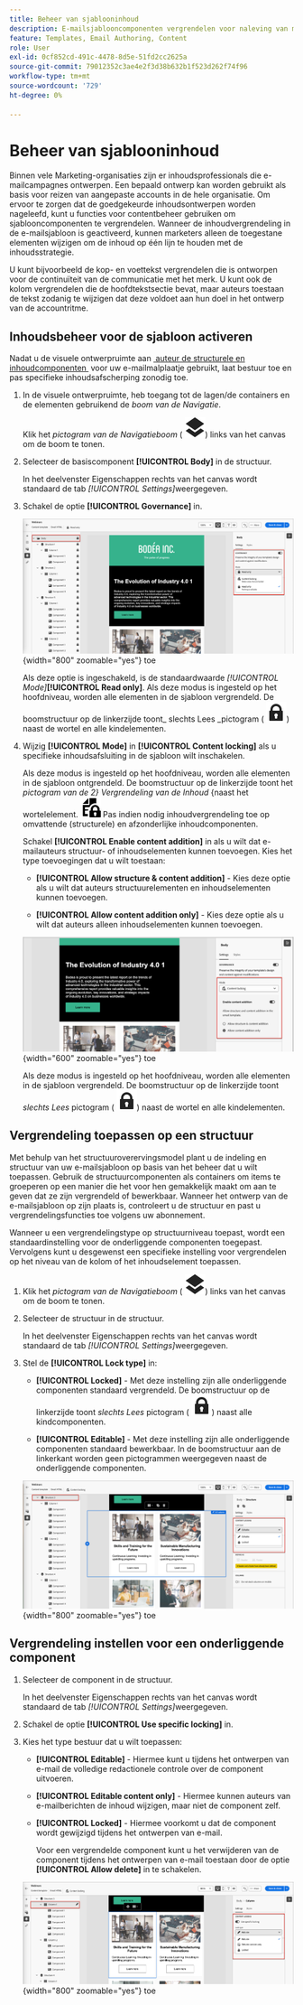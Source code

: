 ```yaml
---
title: Beheer van sjablooninhoud
description: E-mailsjablooncomponenten vergrendelen voor naleving van merk - stel de governancemodi in, controleer de bewerking van inhoud en beheer de machtigingen voor auteurs van accounts in Journey Optimizer B2B edition.
feature: Templates, Email Authoring, Content
role: User
exl-id: 0cf852cd-491c-4478-8d5e-51fd2cc2625a
source-git-commit: 79012352c3ae4e2f3d38b632b1f523d262f74f96
workflow-type: tm+mt
source-wordcount: '729'
ht-degree: 0%

---
```


# Beheer van sjablooninhoud

Binnen vele Marketing-organisaties zijn er inhoudsprofessionals die e-mailcampagnes ontwerpen. Een bepaald ontwerp kan worden gebruikt als basis voor reizen van aangepaste accounts in de hele organisatie. Om ervoor te zorgen dat de goedgekeurde inhoudsontwerpen worden nageleefd, kunt u functies voor contentbeheer gebruiken om sjablooncomponenten te vergrendelen. Wanneer de inhoudvergrendeling in de e-mailsjabloon is geactiveerd, kunnen marketers alleen de toegestane elementen wijzigen om de inhoud op één lijn te houden met de inhoudsstrategie.

U kunt bijvoorbeeld de kop- en voettekst vergrendelen die is ontworpen voor de continuïteit van de communicatie met het merk. U kunt ook de kolom vergrendelen die de hoofdtekstsectie bevat, maar auteurs toestaan de tekst zodanig te wijzigen dat deze voldoet aan hun doel in het ontwerp van de accountritme.

## Inhoudsbeheer voor de sjabloon activeren

Nadat u de visuele ontwerpruimte aan [&#x200B; auteur de structurele en inhoudcomponenten &#x200B;](./email-template-authoring.md) voor uw e-mailmalplaatje gebruikt, laat bestuur toe en pas specifieke inhoudsafscherping zonodig toe.

1. In de visuele ontwerpruimte, heb toegang tot de lagen/de containers en de elementen gebruikend de _boom van de Navigatie_.

   Klik het _pictogram van de Navigatieboom_ ( ![&#x200B; pictogram van de Verbinding &#x200B;](../assets/do-not-localize/icon-navigation-tree.svg)) links van het canvas om de boom te tonen.

1. Selecteer de basiscomponent **[!UICONTROL Body]** in de structuur.

   In het deelvenster Eigenschappen rechts van het canvas wordt standaard de tab _[!UICONTROL Settings]_&#x200B;weergegeven.

1. Schakel de optie **[!UICONTROL Governance]** in.

   ![&#x200B; laat bestuur voor een e-mailmalplaatje &#x200B;](./assets/governance-template-enable.png){width="800" zoomable="yes"} toe

   Als deze optie is ingeschakeld, is de standaardwaarde _[!UICONTROL Mode]_&#x200B;**[!UICONTROL Read only]**. Als deze modus is ingesteld op het hoofdniveau, worden alle elementen in de sjabloon vergrendeld. De boomstructuur op de linkerzijde toont_ slechts Lees _pictogram ( ![&#x200B; leest slechts pictogram &#x200B;](../assets/do-not-localize/icon-tree-lock.svg)) naast de wortel en alle kindelementen.

1. Wijzig **[!UICONTROL Mode]** in **[!UICONTROL Content locking]** als u specifieke inhoudsafsluiting in de sjabloon wilt inschakelen.

   Als deze modus is ingesteld op het hoofdniveau, worden alle elementen in de sjabloon ontgrendeld. De boomstructuur op de linkerzijde toont het _pictogram van de 2&rbrace; Vergrendeling van de Inhoud_ &lbrace;naast het wortelelement. ![](../assets/do-not-localize/icon-tree-content-lock.svg) Pas indien nodig inhoudvergrendeling toe op omvattende (structurele) en afzonderlijke inhoudcomponenten.

   Schakel **[!UICONTROL Enable content addition]** in als u wilt dat e-mailauteurs structuur- of inhoudselementen kunnen toevoegen. Kies het type toevoegingen dat u wilt toestaan:

   * **[!UICONTROL Allow structure & content addition]** - Kies deze optie als u wilt dat auteurs structuurelementen en inhoudselementen kunnen toevoegen.

   * **[!UICONTROL Allow content addition only]** - Kies deze optie als u wilt dat auteurs alleen inhoudselementen kunnen toevoegen.

   ![&#x200B; laat inhoudstoevoegingen &#x200B;](./assets/governance-template-content-additions.png){width="600" zoomable="yes"} toe

   Als deze modus is ingesteld op het hoofdniveau, worden alle elementen in de sjabloon vergrendeld. De boomstructuur op de linkerzijde toont _slechts Lees_ pictogram ( ![&#x200B; leest slechts pictogram &#x200B;](../assets/do-not-localize/icon-tree-lock.svg)) naast de wortel en alle kindelementen.
<!-- 

   
- ![Link icon](../assets/do-not-localize/icon-navigation-tree.svg)
- ![Read only icon](../assets/do-not-localize/icon-tree-lock.svg)
- ![Content edit icon](../assets/do-not-localize/icon-tree-content-lock.svg)
- ![Content edit icon](../assets/do-not-localize/icon-tree-edit-text.svg)
- ![Edit element](../assets/do-not-localize/icon-edit.svg) -->

## Vergrendeling toepassen op een structuur

Met behulp van het structuuroverervingsmodel plant u de indeling en structuur van uw e-mailsjabloon op basis van het beheer dat u wilt toepassen. Gebruik de structuurcomponenten als containers om items te groeperen op een manier die het voor hen gemakkelijk maakt om aan te geven dat ze zijn vergrendeld of bewerkbaar. Wanneer het ontwerp van de e-mailsjabloon op zijn plaats is, controleert u de structuur en past u vergrendelingsfuncties toe volgens uw abonnement.

Wanneer u een vergrendelingstype op structuurniveau toepast, wordt een standaardinstelling voor de onderliggende componenten toegepast. Vervolgens kunt u desgewenst een specifieke instelling voor vergrendelen op het niveau van de kolom of het inhoudselement toepassen.

1. Klik het _pictogram van de Navigatieboom_ ( ![&#x200B; pictogram van de Verbinding &#x200B;](../assets/do-not-localize/icon-navigation-tree.svg)) links van het canvas om de boom te tonen.

1. Selecteer de structuur in de structuur.

   In het deelvenster Eigenschappen rechts van het canvas wordt standaard de tab _[!UICONTROL Settings]_&#x200B;weergegeven.

1. Stel de **[!UICONTROL Lock type]** in:

   * **[!UICONTROL Locked]** - Met deze instelling zijn alle onderliggende componenten standaard vergrendeld. De boomstructuur op de linkerzijde toont _slechts Lees_ pictogram ( ![&#x200B; leest slechts pictogram &#x200B;](../assets/do-not-localize/icon-tree-lock.svg)) naast alle kindcomponenten.

   * **[!UICONTROL Editable]** - Met deze instelling zijn alle onderliggende componenten standaard bewerkbaar. In de boomstructuur aan de linkerkant worden geen pictogrammen weergegeven naast de onderliggende componenten.

   ![&#x200B; pas inhoud het sluiten op een structurele component &#x200B;](./assets/governance-template-structure-locking.png){width="800" zoomable="yes"} toe

## Vergrendeling instellen voor een onderliggende component

1. Selecteer de component in de structuur.

   In het deelvenster Eigenschappen rechts van het canvas wordt standaard de tab _[!UICONTROL Settings]_&#x200B;weergegeven.

1. Schakel de optie **[!UICONTROL Use specific locking]** in.

1. Kies het type bestuur dat u wilt toepassen:

   * **[!UICONTROL Editable]** - Hiermee kunt u tijdens het ontwerpen van e-mail de volledige redactionele controle over de component uitvoeren.
   * **[!UICONTROL Editable content only]** - Hiermee kunnen auteurs van e-mailberichten de inhoud wijzigen, maar niet de component zelf.
   * **[!UICONTROL Locked]** - Hiermee voorkomt u dat de component wordt gewijzigd tijdens het ontwerpen van e-mail.

     Voor een vergrendelde component kunt u het verwijderen van de component tijdens het ontwerpen van e-mail toestaan door de optie **[!UICONTROL Allow delete]** in te schakelen.

   ![&#x200B; pas inhoud het sluiten op een kindcomponent &#x200B;](./assets/governance-template-component-locking.png){width="800" zoomable="yes"} toe

